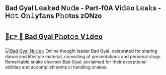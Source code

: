 ## Bad Gyal L𝚎a𝚔ed N𝚞𝚍e - Part-f0A Vi𝚍𝚎o L𝚎a𝚔s - H𝚘𝚝 O𝚗𝚕yf𝚊ns P𝚑𝚘tos zONzo

# <h2><a href="http://kf4efj6.oniu.top/?m=Bad+Gyal">🔗👉 🔴 Bad Gyal P𝚑ot𝚘𝚜 V𝚒d𝚎o</a></h2>

[![Bad Gyal Nu𝚍e𝚜](https://i.imgur.com/0qMVB7G.gif)](http://kf4efj6.oniu.top/?m=Bad+Gyal)
Online thought leader Bad Gyal, celebrated for sharing dance and lifestyle material, consisting of presentations and personal vlogs. Remarkable snake charmer Bad Gyal, acclaimed for their exceptional abilities and accomplishments in handling snakes.  

